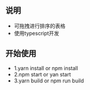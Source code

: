 ## 说明

* 可拖拽进行排序的表格
* 使用typescript开发


## 开始使用

* 1.yarn install or npm install
* 2.npm start or yan start
* 3.yarn build or npm run build

